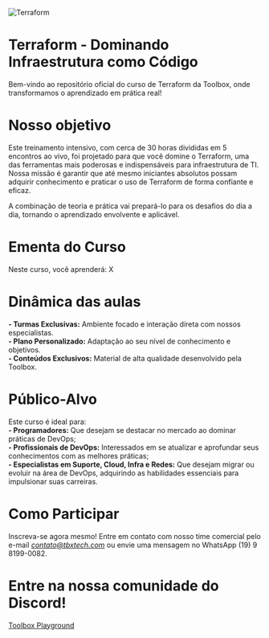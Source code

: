 ![Terraform](imgs/logo_curso.jog "Terraform - Dominanco IAC")

# Terraform - Dominando Infraestrutura como Código

Bem-vindo ao repositório oficial do curso de Terraform da Toolbox, onde transformamos o aprendizado em prática real!  

# Nosso objetivo
Este treinamento intensivo, com cerca de 30 horas divididas em 5 encontros ao vivo, foi projetado para que você domine o Terraform, uma das ferramentas mais poderosas e indispensáveis para infraestrutura de TI. Nossa missão é garantir que até mesmo iniciantes absolutos possam adquirir conhecimento e praticar o uso de Terraform de forma confiante e eficaz.

A combinação de teoria e prática vai prepará-lo para os desafios do dia a dia, tornando o aprendizado envolvente e aplicável.

# Ementa do Curso
Neste curso, você aprenderá:
X

# Dinâmica das aulas
**- Turmas Exclusivas:** Ambiente focado e interação direta com nossos especialistas.  
**- Plano Personalizado:** Adaptação ao seu nível de conhecimento e objetivos.  
**- Conteúdos Exclusivos:** Material de alta qualidade desenvolvido pela Toolbox.  

# Público-Alvo
Este curso é ideal para:  
**- Programadores:** Que desejam se destacar no mercado ao dominar práticas de DevOps;  
**- Profissionais de DevOps:** Interessados em se atualizar e aprofundar seus conhecimentos com as melhores práticas;  
**- Especialistas em Suporte, Cloud, Infra e Redes:** Que desejam migrar ou evoluir na área de DevOps, adquirindo as habilidades essenciais para impulsionar suas carreiras.

# Como Participar
Inscreva-se agora mesmo! Entre em contato com nosso time comercial pelo e-mail *contato@tbxtech.com* ou envie uma mensagem no WhatsApp (19) 9 8199-0082.

# Entre na nossa comunidade do Discord!
[Toolbox Playground](https://discord.gg/XP8kQvpW)
